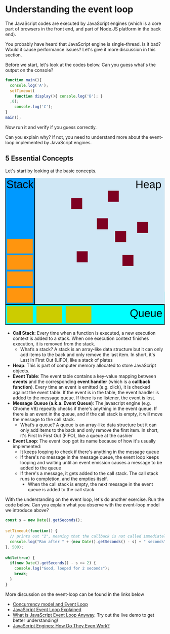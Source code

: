 # Understanding the event loop

The JavaScript codes are executed by JavaScript engines \(which is a core part of browsers in the front end, and part of Node.JS platform in the back end\).

You probably have heard that JavaScript engine is single-thread. Is it bad? Would it cause performance issues? Let's give it more discussion in this section.

Before we start, let's look at the codes below. Can you guess what's the output on the console?

```javascript
function main(){
  console.log('A');
  setTimeout(
    function display(){ console.log('B'); }
  ,0);
    console.log('C');
}
main();
```

Now run it and verify if you guess correctly.

Can you explain why? If not, you need to understand more about the event-loop implemented by JavaScript engines.

## 5 Essential Concepts

Let's start by looking at the basic concepts.

![event loop](../../.gitbook/assets/event-loop.svg)

* **Call Stack**: Every time when a function is executed, a new execution context is added to a stack. When one execution context finishes execution, it is removed from the stack.
  * What’s a stack? A stack is an array-like data structure but it can only add items to the back and only remove the last item. In short, it's Last In First Out \(LIFO\), like a stack of plates
* **Heap**: This is part of computer memory allocated to store JavaScript objects.
* **Event Table**: The event table contains a key-value mapping between **events** and the corresponding **event handler** \(which is a **callback function**\).  Every time an event is emitted \(e.g. click\), it is checked against the event table. If the event is in the table, the event handler is added to the message queue. If there is no listener, the event is lost.
* **Message Queue \(a.k.a. Event Queue\)**: The javascript engine \(e.g. Chrome V8\) repeatly checks if there's anything in the event queue. If there is an event in the queue, and if the call stack is empty, it will move the message to the call stack.
  * What’s a queue? A queue is an array-like data structure but it can only add items to the back and only remove the first item. In short, it's First In First Out \(FIFO\), like a queue at the cashier
* **Event Loop**: The event loop got its name because of how it's usually implemented:
  * It keeps looping to check if there's anything in the message queue
  * If there's no message in the message queue, the event loop keeps looping and waiting until an event emission causes a message to be added to the queue
  * If there's a message, it gets added to the call stack. The call stack runs to completion, and the empties itself.
    * When the call stack is empty, the next message in the event queue is added to the call stack

With the understanding on the event loop, let's do another exercise. Run the code below. Can you explain what you observe with the event-loop model we introduce above?

```javascript
const s = new Date().getSeconds();

setTimeout(function() {
  // prints out "2", meaning that the callback is not called immediately after 500 milliseconds.
  console.log("Ran after " + (new Date().getSeconds() - s) + " seconds");
}, 500);

while(true) {
  if(new Date().getSeconds() - s >= 2) {
    console.log("Good, looped for 2 seconds");
    break;
  }
}
```

More discussion on the event-loop can be found in the links below

* [Concurrency model and Event Loop](https://developer.mozilla.org/en-US/docs/Web/JavaScript/EventLoop#Runtime_concepts)
* [JavaScript Event Loop Explained](https://medium.com/front-end-hacking/javascript-event-loop-explained-4cd26af121d4)
* [What is JavaScript Event Loop Anyway](http://latentflip.com/loupe/). Try out the live demo to get better understanding!
* [JavaScript Engines: How Do They Even Work?](https://www.valentinog.com/blog/engines/)
